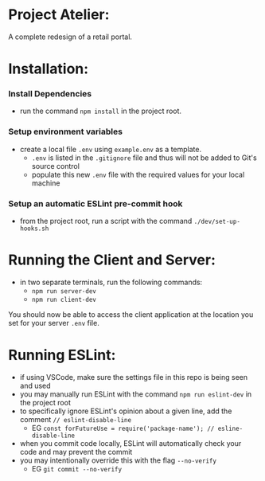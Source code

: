 # Project Atelier:
A complete redesign of a retail portal.

# Installation:

### Install Dependencies
- run the command `npm install` in the project root.

### Setup environment variables
- create a local file `.env` using `example.env` as a template.
  - `.env` is listed in the `.gitignore` file and thus will not be added to Git's source control
  - populate this new `.env` file with the required values for your local machine

### Setup an automatic ESLint pre-commit hook
- from the project root, run a script with the command `./dev/set-up-hooks.sh`

# Running the Client and Server:
- in two separate terminals, run the following commands:
  - `npm run server-dev`
  - `npm run client-dev`

You should now be able to access the client application at the location you set for your server `.env` file.

# Running ESLint:
- if using VSCode, make sure the settings file in this repo is being seen and used
- you may manually run ESLint with the command `npm run eslint-dev` in the project root
- to specifically ignore ESLint's opinion about a given line, add the comment `// eslint-disable-line`
  - EG `const forFutureUse = require('package-name'); // esline-disable-line`
- when you commit code locally, ESLint will automatically check your code and may prevent the commit
- you may intentionally override this with the flag `--no-verify`
  - EG `git commit --no-verify`
